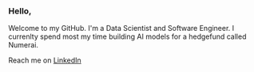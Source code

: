 ### Hello,

Welcome to my GitHub. I'm a Data Scientist and Software Engineer. I currenlty spend most my time building AI models for a hedgefund called Numerai.

Reach me on [LinkedIn](https://www.linkedin.com/in/trevor-pedersen-9177b111a/)
